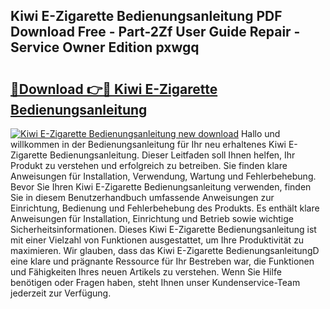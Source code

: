 ## Kiwi E-Zigarette Bedienungsanleitung PDF Download Free - Part-2Zf User Guide Repair - Service Owner Edition pxwgq

# <h2><a href="http://df53uo.blite.top/?on=Kiwi+E-Zigarette+Bedienungsanleitung">🔗Download 👉🔴 Kiwi E-Zigarette Bedienungsanleitung</a></h2>

[![Kiwi E-Zigarette Bedienungsanleitung new download](https://i.imgur.com/lujVjoI.png)](http://df53uo.blite.top/?on=Kiwi+E-Zigarette+Bedienungsanleitung)
Hallo und willkommen in der Bedienungsanleitung für Ihr neu erhaltenes Kiwi E-Zigarette Bedienungsanleitung. Dieser Leitfaden soll Ihnen helfen, Ihr Produkt zu verstehen und erfolgreich zu betreiben. Sie finden klare Anweisungen für Installation, Verwendung, Wartung und Fehlerbehebung. Bevor Sie Ihren Kiwi E-Zigarette Bedienungsanleitung verwenden, finden Sie in diesem Benutzerhandbuch umfassende Anweisungen zur Einrichtung, Bedienung und Fehlerbehebung des Produkts. Es enthält klare Anweisungen für Installation, Einrichtung und Betrieb sowie wichtige Sicherheitsinformationen. Dieses Kiwi E-Zigarette Bedienungsanleitung ist mit einer Vielzahl von Funktionen ausgestattet, um Ihre Produktivität zu maximieren. Wir glauben, dass das Kiwi E-Zigarette BedienungsanleitungD eine klare und prägnante Ressource für Ihr Bestreben war, die Funktionen und Fähigkeiten Ihres neuen Artikels zu verstehen. Wenn Sie Hilfe benötigen oder Fragen haben, steht Ihnen unser Kundenservice-Team jederzeit zur Verfügung.

